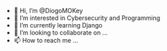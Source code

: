 - 👋 Hi, I’m @DiogoMOKey
- 👀 I’m interested in Cybersecurity and Programming
- 🌱 I’m currently learning Django
- 💞️ I’m looking to collaborate on ...
- 📫 How to reach me ...

<!---
DiogoMOKey/DiogoMOKey is a ✨ special ✨ repository because its `README.md` (this file) appears on your GitHub profile.
You can click the Preview link to take a look at your changes.
--->
